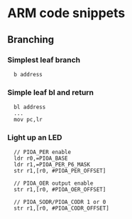 # ARM code snippets

## Branching

### Simplest leaf branch
```assembly
  b address
```

### Simple leaf bl and return
```assembly
  bl address
  ...
  mov pc,lr
```

### Light up an LED
```assembly
  // PIOA_PER enable
  ldr r0,=PIOA_BASE
  ldr r1,=PIOA_PER_P6_MASK
  str r1,[r0, #PIOA_PER_OFFSET]

  // PIOA_OER output enable
  str r1,[r0, #PIOA_OER_OFFSET]

  // PIOA_SODR/PIOA_CODR 1 or 0
  str r1,[r0, #PIOA_CODR_OFFSET]
```
